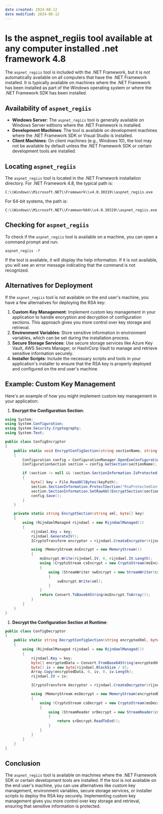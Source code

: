 ```yaml
---
date created: 2024-08-12
date modified: 2024-08-12
---
```


# Is the aspnet_regiis tool available at any computer installed .net framework 4.8

The `aspnet_regiis` tool is included with the .NET Framework, but it is not automatically available on all computers that have the .NET Framework installed. It is typically available on machines where the .NET Framework has been installed as part of the Windows operating system or where the .NET Framework SDK has been installed.

## Availability of `aspnet_regiis`

- **Windows Server**: The `aspnet_regiis` tool is generally available on Windows Server editions where the .NET Framework is installed.
- **Development Machines**: The tool is available on development machines where the .NET Framework SDK or Visual Studio is installed.
- **Client Machines**: On client machines (e.g., Windows 10), the tool may not be available by default unless the .NET Framework SDK or certain development tools are installed.

## Locating `aspnet_regiis`

The `aspnet_regiis` tool is located in the .NET Framework installation directory. For .NET Framework 4.8, the typical path is:

```
C:\\Windows\\Microsoft.NET\\Framework\\v4.0.30319\\aspnet_regiis.exe

```

For 64-bit systems, the path is:

```
C:\\Windows\\Microsoft.NET\\Framework64\\v4.0.30319\\aspnet_regiis.exe

```

## Checking for `aspnet_regiis`

To check if the `aspnet_regiis` tool is available on a machine, you can open a command prompt and run:

```
aspnet_regiis -?

```

If the tool is available, it will display the help information. If it is not available, you will see an error message indicating that the command is not recognized.

## Alternatives for Deployment

If the `aspnet_regiis` tool is not available on the end user's machine, you have a few alternatives for deploying the RSA key:

1. **Custom Key Management**: Implement custom key management in your application to handle encryption and decryption of configuration sections. This approach gives you more control over key storage and retrieval.
2. **Environment Variables**: Store sensitive information in environment variables, which can be set during the installation process.
3. **Secure Storage Services**: Use secure storage services like Azure Key Vault, AWS Secrets Manager, or HashiCorp Vault to manage and retrieve sensitive information securely.
4. **Installer Scripts**: Include the necessary scripts and tools in your application's installer to ensure that the RSA key is properly deployed and configured on the end user's machine.

## Example: Custom Key Management

Here's an example of how you might implement custom key management in your application:

1. **Encrypt the Configuration Section**:

```csharp
using System;
using System.Configuration;
using System.Security.Cryptography;
using System.Text;

public class ConfigEncryptor
{
    public static void EncryptConfigSection(string sectionName, string configPath, string keyPath)
    {
        Configuration config = ConfigurationManager.OpenExeConfiguration(configPath);
        ConfigurationSection section = config.GetSection(sectionName);

        if (section != null && !section.SectionInformation.IsProtected)
        {
            byte[] key = File.ReadAllBytes(keyPath);
            section.SectionInformation.ProtectSection("RsaProtectedConfigurationProvider");
            section.SectionInformation.SetRawXml(EncryptSection(section.SectionInformation.GetRawXml(), key));
            config.Save();
        }
    }

    private static string EncryptSection(string xml, byte[] key)
    {
        using (RijndaelManaged rijndael = new RijndaelManaged())
        {
            rijndael.Key = key;
            rijndael.GenerateIV();
            ICryptoTransform encryptor = rijndael.CreateEncryptor(rijndael.Key, rijndael.IV);

            using (MemoryStream msEncrypt = new MemoryStream())
            {
                msEncrypt.Write(rijndael.IV, 0, rijndael.IV.Length);
                using (CryptoStream csEncrypt = new CryptoStream(msEncrypt, encryptor, CryptoStreamMode.Write))
                {
                    using (StreamWriter swEncrypt = new StreamWriter(csEncrypt))
                    {
                        swEncrypt.Write(xml);
                    }
                }
                return Convert.ToBase64String(msEncrypt.ToArray());
            }
        }
    }
}

```

1. **Decrypt the Configuration Section at Runtime**:

```csharp
public class ConfigDecryptor
{
    public static string DecryptConfigSection(string encryptedXml, byte[] key)
    {
        using (RijndaelManaged rijndael = new RijndaelManaged())
        {
            rijndael.Key = key;
            byte[] encryptedData = Convert.FromBase64String(encryptedXml);
            byte[] iv = new byte[rijndael.BlockSize / 8];
            Array.Copy(encryptedData, 0, iv, 0, iv.Length);
            rijndael.IV = iv;

            ICryptoTransform decryptor = rijndael.CreateDecryptor(rijndael.Key, rijndael.IV);

            using (MemoryStream msDecrypt = new MemoryStream(encryptedData, iv.Length, encryptedData.Length - iv.Length))
            {
                using (CryptoStream csDecrypt = new CryptoStream(msDecrypt, decryptor, CryptoStreamMode.Read))
                {
                    using (StreamReader srDecrypt = new StreamReader(csDecrypt))
                    {
                        return srDecrypt.ReadToEnd();
                    }
                }
            }
        }
    }
}

```

## Conclusion

The `aspnet_regiis` tool is available on machines where the .NET Framework SDK or certain development tools are installed. If the tool is not available on the end user's machine, you can use alternatives like custom key management, environment variables, secure storage services, or installer scripts to deploy the RSA key securely. Implementing custom key management gives you more control over key storage and retrieval, ensuring that sensitive information is protected.
